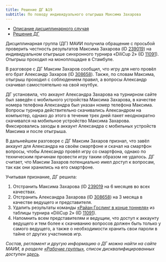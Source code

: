 ```yaml
---
title: Решение ДГ №19
subtitle: По поводу индивидуального отыгрыша Максима Захарова
---
```


- [Описание дисциплинарного случая](#description)
- [Решение ДГ](#judgement)

<a name="description"></a>Дисциплинарная группа (ДГ) МАИИ получила обращение с просьбой проверить честность результатов Максима Захарова (ID [239019](https://rating.chgk.info/player/239019)) на индивидуальном отыгрыше синхронного турнира «DiliCup 2» (ID [11091](https://rating.chgk.info/tournament/11091)). Отыгрыш проходил на моноплощадке в Стамбуле.

В разговоре с ДГ Максим Захаров сообщил, что игру для него провёл его брат Александр Захаров (ID [308658](https://rating.chgk.info/player/308658)). Также, по словам Максима, отыгрыш проходил с соблюдением правил, а вопросы Александр скачивал самостоятельно на свой ноутбук.

ДГ установила, что аккаунт Александра Захарова на турнирном сайте был заведён с мобильного устройства Максима Захарова, в качестве номера телефона Александра был указан номер телефона Максима. Вопросы турнира действительно скачивались Александром на компьютер, однако до этого в течение трех дней пакет неоднократно скачивался на мобильное устройство Максима Захарова. Фиксировались заходы в аккаунт Александра с мобильных устройств Максима и после отыгрыша.

В дальнейшем разговоре с ДГ Максим Захаров признал, что завёл аккаунт для Александра на своём смартфоне и скачал на смартфон вопросы, чтобы Александр провёл игру со смартфона, однако по техническим причинам провести игру таким образом не удалось. ДГ считает, что Максим Захаров потенциально имел доступ к вопросам, так как они хранились на его смартфоне.

<a name="judgement"></a>Учитывая признание, ДГ решила:

1. Отстранить Максима Захарова (ID [239019](https://rating.chgk.info/player/239019) на 6 месяцев во всех качествах.
2. Отстранить Александра Захарова (ID [308658](https://rating.chgk.info/player/308658)) на 3 месяца в качестве ведущего и представителя.
3. Удалить результаты команды [«Райан Гослинг в конце тоннеля»](https://rating.chgk.info/teams/98309) из таблицы турнира «DiliCup 2» (ID [11091](https://rating.chgk.info/tournament/11091)).
4. Напомнить всем представителям и ведущим, что доступ к аккаунту ведущего и тем более к скачиванию вопросов должен быть только у самого ведущего, а также о необходимости хранить свои пароли в тайне от других участников игр.

*Состав, регламент и другую информацию о ДГ можно найти на сайте МАИИ, в разделе [«Рабочие группы»](https://www.maii.li/p/who#dg), список дисквалифицированных доступен [здесь](https://www.maii.li/p/disqual).*